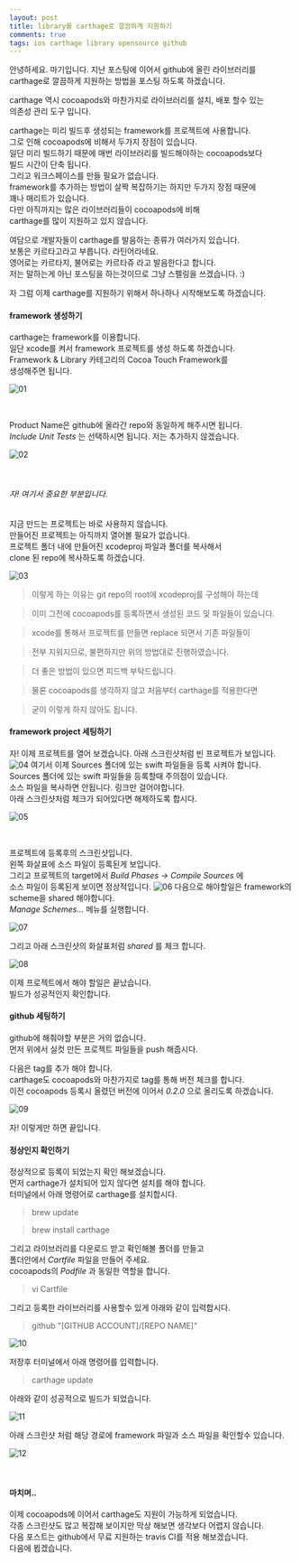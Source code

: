 ```yaml
---
layout: post
title: library를 carthage로 깔끔하게 지원하기
comments: true
tags: ios carthage library opensource github
---
```


안녕하세요. 마기입니다. 지난 포스팅에 이어서 github에 올린 라이브러리를
<br>
carthage로 깔끔하게 지원하는 방법을 포스팅 하도록 하겠습니다.

carthage 역시 cocoapods와 마찬가지로 라이브러리를 설치, 배포 할수 있는
<br>
의존성 관리 도구 입니다.

carthage는 미리 빌드후 생성되는 framework를 프로젝트에 사용합니다.
<br>
그로 인해 cocoapods에 비해서 두가지 장점이 있습니다.
<br>
일단 미리 빌드하기 때문에 매번 라이브러리를 빌드해야하는 cocoapods보다
<br>
빌드 시간이 단축 됩니다.
<br>
그리고 워크스페이스를 만들 필요가 없습니다.
<br>
framework를 추가하는 방법이 살짝 복잡하기는 하지만 두가지 장점 때문에
<br>
꽤나 매리트가 있습니다.
<br>
다만 아직까지는 많은 라이브러리들이 cocoapods에 비해
<br>
carthage를 많이 지원하고 있지 않습니다.

여담으로 개발자들이 carthage를 발음하는 종류가 여러가지 있습니다.
<br>
보통은 카르타고라고 부릅니다. 라틴어라네요.
<br>
영어로는 카르타지, 불어로는 카르타쥬 라고 발음한다고 합니다.
<br>
저는 말하는게 아닌 포스팅을 하는것이므로 그냥 스펠링을 쓰겠습니다. :)

자 그럼 이제 carthage를 지원하기 위해서 하나하나 시작해보도록 하겠습니다.

#### framework 생성하기

carthage는 framework를 이용합니다.
<br>
일단 xcode를 켜서 framework 프로젝트를 생성 하도록 하겠습니다.
<br>
Framework & Library 카테고리의 Cocoa Touch Framework를
<br>
생성해주면 됩니다.

![01](../images/2017-5-23-ios-regist-carthage/01.png)

<br>

Product Name은 github에 올라간 repo와 동일하게 해주시면 됩니다.
<br>
*Include Unit Tests* 는 선택하시면 됩니다. 저는 추가하지 않겠습니다.

![02](../images/2017-5-23-ios-regist-carthage/02.png)

<br>

###### 자! 여기서 중요한 부분입니다.

지금 만드는 프로젝트는 바로 사용하지 않습니다.
<br>
만들어진 프로젝트는 아직까지 열어볼 필요가 없습니다.
<br>
프로젝트 폴더 내에 만들어진 xcodeproj 파일과 폴더를 복사해서
<br>
clone 된 repo에 복사하도록 하겠습니다.
<br>

![03](../images/2017-5-23-ios-regist-carthage/03.png)

> 이렇게 하는 이유는  git repo의 root에 xcodeproj를 구성해야 하는데

> 이미 그전에 cocoapods를 등록하면서 생성된 코드 및 파일들이 있습니다.

> xcode를 통해서 프로젝트를 만들면 replace 되면서 기존 파일들이

> 전부 지워지므로, 불편하지만 위의 방법대로 진행하였습니다.

> 더 좋은 방법이 있으면 피드백 부탁드립니다.

> 물론 cocoapods를 생각하지 않고 처음부터 carthage를 적용한다면

> 굳이 이렇게 하지 않아도 됩니다.

#### framework project 세팅하기

자! 이제 프로젝트를 열어 보겠습니다. 아래 스크린샷처럼 빈 프로젝트가 보입니다.
![04](../images/2017-5-23-ios-regist-carthage/04.png)
여기서 이제 Sources 폴더에 있는 swift 파일들을 등록 시켜야 합니다.
<br>
Sources 폴더에 있는 swift 파일들을 등록할때 주의점이 있습니다.
<br>
소스 파일을 복사하면 안됩니다. 링크만 걸어야합니다.
<br>
아래 스크린샷처럼 체크가 되어있다면 해제하도록 합시다.

![05](../images/2017-5-23-ios-regist-carthage/05.png)

<br>

프로젝트에 등록후의 스크린샷입니다.
<br>
왼쪽 화살표에 소스 파일이 등록된게 보입니다.
<br>
그리고 프로젝트의 target에서 *Build Phases -> Compile Sources* 에
<br>
소스 파일이 등록된게 보이면 정상적입니다.
![06](../images/2017-5-23-ios-regist-carthage/06.png)
다음으로 해야할일은 framework의 scheme을 shared 해야합니다.
<br>
*Manage Schemes...* 메뉴를 실행합니다.

![07](../images/2017-5-23-ios-regist-carthage/07.png)

그리고 아래 스크린샷의 화살표처럼 *shared* 를 체크 합니다.

![08](../images/2017-5-23-ios-regist-carthage/08.png)

이제 프로젝트에서 해야 할일은 끝났습니다.
<br>
빌드가 성공적인지 확인합니다.

#### github 세팅하기

github에 해줘야할 부분은 거의 없습니다.
<br>
먼저 위에서 실컷 만든 프로젝트 파일들을 push 해줍시다.

다음은 tag를 추가 해야 합니다.
<br>
carthage도 cocoapods와 마찬가지로 tag를 통해 버전 체크를 합니다.
<br>
이전 cocoapods 등록시 올렸던 버전에 이어서 *0.2.0* 으로 올리도록 하겠습니다.

![09](../images/2017-5-23-ios-regist-carthage/09.png)

자! 이렇게만 하면 끝입니다.

#### 정상인지 확인하기

정상적으로 등록이 되었는지 확인 해보겠습니다.
<br>
먼저 carthage가 설치되어 있지 않다면 설치를 해야 합니다.
<br>
터미널에서 아래 명령어로 carthage를 설치합시다.

> brew update

> brew install carthage

그리고 라이브러리를 다운로드 받고 확인해볼 폴더를 만들고
<br>
폴더안에서 *Cartfile* 파일을 만들어 주세요.
<br>
cocoapods의 *Podfile* 과 동일한 역할을 합니다.

> vi Cartfile

그리고 등록한 라이브러리를 사용할수 있게 아래와 같이 입력합시다.

> github "[GITHUB ACCOUNT]/[REPO NAME]"

![10](../images/2017-5-23-ios-regist-carthage/10.png)

저장후 터미널에서 아래 명령어를 입력합니다.

> carthage update

아래와 같이 성공적으로 빌드가 되었습니다.

![11](../images/2017-5-23-ios-regist-carthage/11.png)

아래 스크린샷 처럼 해당 경로에 framework 파일과 소스 파일을 확인할수 있습니다.

![12](../images/2017-5-23-ios-regist-carthage/12.png)

<br>

#### 마치며..

이제 cocoapods에 이어서 carthage도 지원이 가능하게 되었습니다.
<br>
각종 스크린샷도 많고 복잡해 보이지만 막상 해보면 생각보다 어렵지 않습니다.
<br>
다음 포스트는 github에서 무료 지원하는 travis CI를 적용 해보겠습니다.
<br>
다음에 뵙겠습니다.
